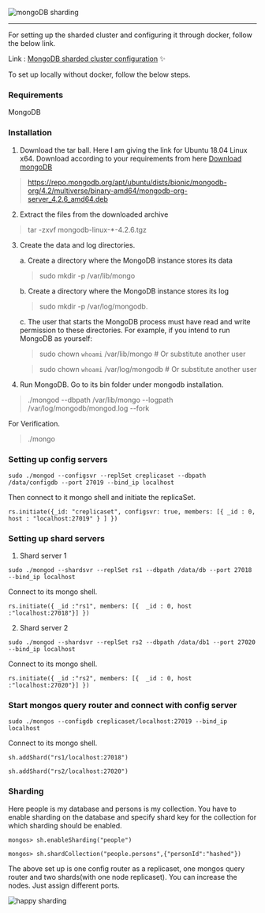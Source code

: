 ![mongoDB sharding](https://lh3.googleusercontent.com/iKHbqfOA22cBvWvdnGoi165ZxDy6lqWHDIrmDGORZU0NvNX_CgnexW8OgKmDVd5sQongQwCwsqsnu3SJCCPySlozJFYnJRE=s600)

-------------------------------------------------------------------------------------------------------------------


For setting up the sharded cluster and configuring it through docker, follow the below link. 

Link : [MongoDB sharded cluster configuration](https://medium.com/@pranaygoud36/mongodb-sharding-9c5357a95ec1) :sparkles:

To set up locally without docker, follow the below steps.

### Requirements

MongoDB

### Installation

1. Download the tar ball. Here I am giving the link for Ubuntu 18.04 Linux x64. Download according to your requirements from here [Download mongoDB](https://www.mongodb.com/download-center/community?tck=docs_server)

> https://repo.mongodb.org/apt/ubuntu/dists/bionic/mongodb-org/4.2/multiverse/binary-amd64/mongodb-org-server_4.2.6_amd64.deb

2. Extract the files from the downloaded archive

> tar -zxvf mongodb-linux-*-4.2.6.tgz

3. Create the data and log directories.

      a. Create a directory where the MongoDB instance stores its data

    > sudo mkdir -p /var/lib/mongo

      b. Create a directory where the MongoDB instance stores its log

    > sudo mkdir -p /var/log/mongodb.

      c. The user that starts the MongoDB process must have read and write permission to these directories. For example, if you intend to run MongoDB as yourself:
      
    > sudo chown `whoami` /var/lib/mongo     # Or substitute another user
    
    > sudo chown `whoami` /var/log/mongodb   # Or substitute another user
    
4. Run MongoDB. Go to its bin folder under mongodb installation.

  > ./mongod --dbpath /var/lib/mongo --logpath /var/log/mongodb/mongod.log --fork
  
  For Verification.
  
  > ./mongo
  
  
  

### Setting up config servers

`sudo ./mongod --configsvr --replSet creplicaset --dbpath /data/configdb --port 27019 --bind_ip localhost`

Then connect to it mongo shell and initiate the replicaSet.

`rs.initiate({_id: "creplicaset",
    configsvr: true,
    members: [{
        _id : 0,
        host : "localhost:27019" } ]
        })`
        
### Setting up shard servers

1. Shard server 1

`sudo ./mongod --shardsvr --replSet rs1 --dbpath /data/db --port 27018 --bind_ip localhost `

Connect to its mongo shell.

`rs.initiate({
    _id :"rs1",
    members: [{ 
    _id : 0,
    host :"localhost:27018"}]
    })`
    
2. Shard server 2

`sudo ./mongod --shardsvr --replSet rs2 --dbpath /data/db1 --port 27020 --bind_ip localhost`

Connect to its mongo shell.

`rs.initiate({
    _id :"rs2",
    members: [{ 
    _id : 0,
    host :"localhost:27020"}]
    })`
        
### Start mongos query router and connect with config server

`sudo ./mongos --configdb creplicaset/localhost:27019 --bind_ip localhost`

Connect to its mongo shell.

`sh.addShard("rs1/localhost:27018")`

`sh.addShard("rs2/localhost:27020")`

### Sharding

Here people is my database and persons is my collection. You have to enable sharding on the database and specify shard key for the collection for which sharding should be enabled.

`mongos> sh.enableSharding("people")`

`mongos> sh.shardCollection("people.persons",{"personId":"hashed"})`


The above set up is one config router as a replicaset, one mongos query router and two shards(with one node replicaset). You can increase the nodes. Just assign different ports.



![happy sharding](https://fontmeme.com/temporary/70897ad4e9b1c7e726e2f7d410ac3b03.png)







        
  
